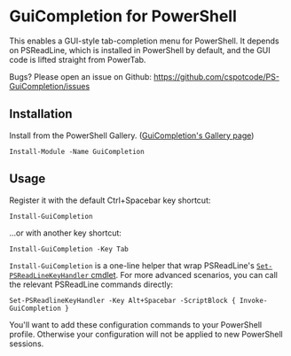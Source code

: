 # GuiCompletion for PowerShell
<!-- Remember that description section must render correctly as plain text because it's copy-pasted into the module manifest. -->
<!--BEGIN DESCRIPTION-->
This enables a GUI-style tab-completion menu for PowerShell.  It depends on PSReadLine, which is installed in PowerShell by default, and the GUI code is lifted straight from PowerTab.

Bugs?  Please open an issue on Github: https://github.com/cspotcode/PS-GuiCompletion/issues
<!--END DESCRIPTION-->

<!-- TODO add screenshot -->

## Installation 

Install from the PowerShell Gallery. ([GuiCompletion's Gallery page](https://www.powershellgallery.com/packages/GuiCompletion))

    Install-Module -Name GuiCompletion

## Usage

Register it with the default Ctrl+Spacebar key shortcut:

    Install-GuiCompletion

...or with another key shortcut:

    Install-GuiCompletion -Key Tab

`Install-GuiCompletion` is a one-line helper that wrap PSReadLine's [`Set-PSReadLineKeyHandler` cmdlet](https://github.com/lzybkr/PSReadLine#usage).  For more advanced scenarios, you can call the relevant PSReadLine commands directly:

    Set-PSReadlineKeyHandler -Key Alt+Spacebar -ScriptBlock { Invoke-GuiCompletion }

You'll want to add these configuration commands to your PowerShell profile.  Otherwise your configuration will not be applied to new PowerShell sessions.
